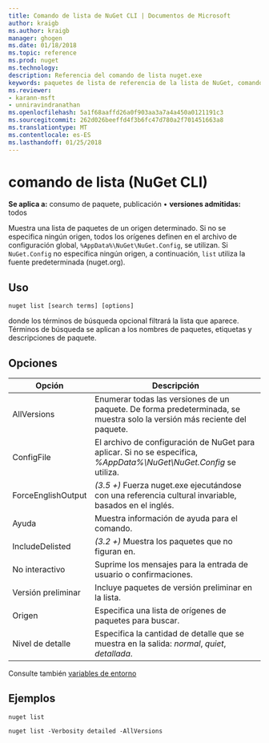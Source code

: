 ```yaml
---
title: Comando de lista de NuGet CLI | Documentos de Microsoft
author: kraigb
ms.author: kraigb
manager: ghogen
ms.date: 01/18/2018
ms.topic: reference
ms.prod: nuget
ms.technology: 
description: Referencia del comando de lista nuget.exe
keywords: paquetes de lista de referencia de la lista de NuGet, comando
ms.reviewer:
- karann-msft
- unniravindranathan
ms.openlocfilehash: 5a1f68aaffd26a0f903aa3a7a4a450a0121191c3
ms.sourcegitcommit: 262d026beeffd4f3b6fc47d780a2f701451663a8
ms.translationtype: MT
ms.contentlocale: es-ES
ms.lasthandoff: 01/25/2018
---
```

# <a name="list-command-nuget-cli"></a>comando de lista (NuGet CLI)

**Se aplica a:** consumo de paquete, publicación &bullet; **versiones admitidas:** todos

Muestra una lista de paquetes de un origen determinado. Si no se especifica ningún origen, todos los orígenes definen en el archivo de configuración global, `%AppData%\NuGet\NuGet.Config`, se utilizan. Si `NuGet.Config` no especifica ningún origen, a continuación, `list` utiliza la fuente predeterminada (nuget.org).

## <a name="usage"></a>Uso

```cli
nuget list [search terms] [options]
```

donde los términos de búsqueda opcional filtrará la lista que aparece. Términos de búsqueda se aplican a los nombres de paquetes, etiquetas y descripciones de paquete.

## <a name="options"></a>Opciones

| Opción | Descripción |
| --- | --- |
| AllVersions | Enumerar todas las versiones de un paquete. De forma predeterminada, se muestra solo la versión más reciente del paquete. |
| ConfigFile | El archivo de configuración de NuGet para aplicar. Si no se especifica, *%AppData%\NuGet\NuGet.Config* se utiliza. |
| ForceEnglishOutput | *(3.5 +)*  Fuerza nuget.exe ejecutándose con una referencia cultural invariable, basados en el inglés. |
| Ayuda | Muestra información de ayuda para el comando. |
| IncludeDelisted | *(3.2 +)*  Muestra los paquetes que no figuran en. |
| No interactivo | Suprime los mensajes para la entrada de usuario o confirmaciones. |
| Versión preliminar | Incluye paquetes de versión preliminar en la lista. |
| Origen | Especifica una lista de orígenes de paquetes para buscar. |
| Nivel de detalle | Especifica la cantidad de detalle que se muestra en la salida: *normal*, *quiet*, *detallada*. |

Consulte también [variables de entorno](cli-ref-environment-variables.md)

## <a name="examples"></a>Ejemplos

```cli
nuget list

nuget list -Verbosity detailed -AllVersions
```
